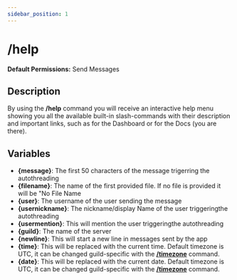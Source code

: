 ```yaml
---
sidebar_position: 1
---
```


# /help
**Default Permissions:** Send Messages
## Description
By using the **/help** command you will receive an interactive help menu showing you all the available built-in slash-commands with their description and important links, such as for the Dashboard or for the Docs (you are there).

## Variables
- **\{message}**: The first 50 characters of the message trigerring the autothreading
- **\{filename}**: The name of the first provided file. If no file is provided it will be "No File Name
- **\{user}**: The username of the user sending the message
- **\{usernickname}**: The nickname/display Name of the user triggeringthe autothreading
- **\{usermention}**: This will mention the user triggeringthe autothreading
- **\{guild}**: The name of the server
- **\{newline}**: This will start a new line in messages sent by the app
- **\{time}**: This will be replaced with the current time. Default timezone is UTC, it can be changed guild-specific with the **[/timezone](/docs/easythreads/general/timezone)** command.
- **\{date}**: This will be replaced with the current date. Default timezone is UTC, it can be changed guild-specific with the **[/timezone](/docs/easythreads/general/timezone)** command.